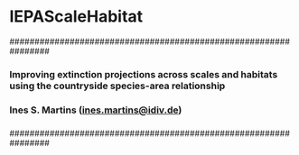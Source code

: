 # IEPAScaleHabitat
################################################################
### Improving extinction projections across scales and habitats using the countryside species-area relationship 
### 
### Ines S. Martins (ines.martins@idiv.de)
###
################################################################
